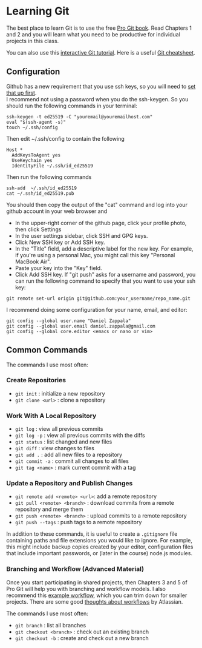 # Learning Git

The best place to learn Git is to use the free [Pro Git book](http://git-scm.com/book). 
Read Chapters 1 and 2 and you will learn what you need to be productive for individual projects in this class.

You can also use this [interactive Git tutorial](https://try.github.io/levels/1/challenges/1). 
Here is a useful [Git cheatsheet](https://www.git-tower.com/blog/git-cheat-sheet/).

## Configuration
Github has a new requirement that you use ssh keys, so you will need to [set that up first](https://docs.github.com/en/authentication/connecting-to-github-with-ssh).  
I recommend not using a password when you do the ssh-keygen.  So you should run the following commands in your terminal:
```
ssh-keygen -t ed25519 -C "youremail@youremailhost.com"
eval "$(ssh-agent -s)"
touch ~/.ssh/config
```
Then edit ~/.ssh/config to contain the following
```
Host *
  AddKeysToAgent yes
  UseKeychain yes
  IdentityFile ~/.ssh/id_ed25519
```
Then run the following commands
```
ssh-add  ~/.ssh/id_ed25519
cat ~/.ssh/id_ed25519.pub
```
You should then copy the output of the "cat" command and log into your github account in your web browser and 

- In the upper-right corner of the github page, click your profile photo, then click Settings
- In the user settings sidebar, click SSH and GPG keys.
- Click New SSH key or Add SSH key.
- In the "Title" field, add a descriptive label for the new key. For example, if you're using a personal Mac, you might call this key "Personal MacBook Air".
- Paste your key into the "Key" field.
- Click Add SSH key.
If "git push" asks for a username and password, you can run the following command to specify that you want to use your ssh key:
```
git remote set-url origin git@github.com:your_username/repo_name.git
```
I recommend doing some configuration for your name, email, and editor:
```
git config --global user.name "Daniel Zappala"
git config --global user.email daniel.zappala@gmail.com
git config --global core.editor <emacs or nano or vim>
```
## Common Commands
The commands I use most often:

### Create Repositories
- `git init` : initialize a new repository
- `git clone <url>` : clone a repository
### Work With A Local Repository
- `git log` : view all previous commits
- `git log -p` : view all previous commits with the diffs
- `git status` : list changed and new files
- `git diff` : view changes to files
- `git add .` : add all new files to a repository
- `git commit -a` : commit all changes to all files
- `git tag <name>` : mark current commit with a tag
### Update a Repository and Publish Changes
- `git remote add <remote> <url>`: add a remote repository
- `git pull <remote> <branch>` : download commits from a remote repository and merge them
- `git push <remote> <branch>` : upload commits to a remote repository
- `git push --tags` : push tags to a remote repository

In addition to these commands, it is useful to create a `.gitignore` file containing paths and file extensions you would like to ignore. For example, this might include backup copies created by your editor, configuration files that include important passwords, or (later in the course) node.js modules.

### Branching and Workflow (Advanced Material)
Once you start participating in shared projects, then Chapters 3 and 5 of Pro Git will help you with branching and workflow models. I also recommend this [example workflow](http://nvie.com/posts/a-successful-git-branching-model/), which you can trim down for smaller projects. There are some good [thoughts about workflows](https://www.atlassian.com/git/tutorials/comparing-workflows/forking-workflow) by Atlassian.

The commands I use most often:

- `git branch` : list all branches
- `git checkout <branch>` : check out an existing branch
- `git checkout -b` : create and check out a new branch
